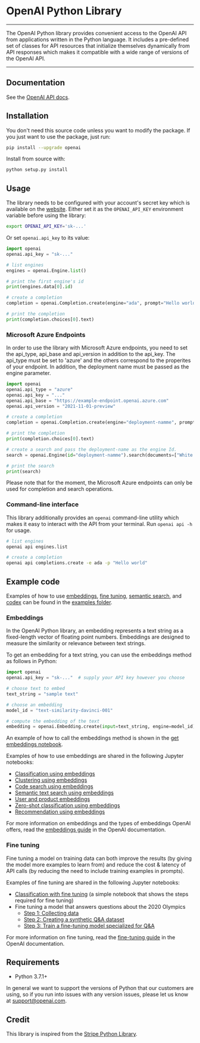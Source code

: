 # OpenAI Python Library
-----------------------------------------------------------------------------------------------------------------------------------------------------------------------------------

The OpenAI Python library provides convenient access to the OpenAI API
from applications written in the Python language. It includes a
pre-defined set of classes for API resources that initialize
themselves dynamically from API responses which makes it compatible
with a wide range of versions of the OpenAI API.

-----------------------------------------------------------------------------------------------------------------------------------------------------------------------------------
 
## Documentation 

See the [OpenAI API docs](https://beta.openai.com/docs/api-reference?lang=python).

## Installation

You don't need this source code unless you want to modify the package. If you just
want to use the package, just run:

```sh
pip install --upgrade openai
```

Install from source with:

```sh
python setup.py install
```

## Usage

The library needs to be configured with your account's secret key which is available on the [website](https://beta.openai.com/account/api-keys). Either set it as the `OPENAI_API_KEY` environment variable before using the library:
 
```bash
export OPENAI_API_KEY='sk-...'
```

Or set `openai.api_key` to its value:

```python
import openai
openai.api_key = "sk-..."

# list engines
engines = openai.Engine.list()

# print the first engine's id
print(engines.data[0].id)

# create a completion
completion = openai.Completion.create(engine="ada", prompt="Hello world")

# print the completion
print(completion.choices[0].text)
```

### Microsoft Azure Endpoints

In order to use the library with Microsoft Azure endpoints, you need to set the api_type, api_base and api_version in addition to the api_key. The api_type must be set to 'azure' and the others correspond to the properites of your endpoint.
In addition, the deployment name must be passed as the engine parameter.

```python
import openai
openai.api_type = "azure"
openai.api_key = "..."
openai.api_base = "https://example-endpoint.openai.azure.com"
openai.api_version = "2021-11-01-preview"

# create a completion
completion = openai.Completion.create(engine="deployment-namme", prompt="Hello world")

# print the completion
print(completion.choices[0].text)

# create a search and pass the deployment-name as the engine Id.
search = openai.Engine(id="deployment-namme").search(documents=["White House", "hospital", "school"], query ="the president")

# print the search
print(search)
```
Please note that for the moment, the Microsoft Azure endpoints can only be used for completion and search operations.

### Command-line interface

This library additionally provides an `openai` command-line utility
which makes it easy to interact with the API from your terminal. Run
`openai api -h` for usage.

```sh
# list engines
openai api engines.list

# create a completion
openai api completions.create -e ada -p "Hello world"
```

## Example code

Examples of how to use [embeddings](https://github.com/openai/openai-python/tree/main/examples/embeddings), [fine tuning](https://github.com/openai/openai-python/tree/main/examples/finetuning), [semantic search](https://github.com/openai/openai-python/tree/main/examples/semanticsearch), and [codex](https://github.com/openai/openai-python/tree/main/examples/codex) can be found in the [examples folder](https://github.com/openai/openai-python/tree/main/examples).

### Embeddings

In the OpenAI Python library, an embedding represents a text string as a fixed-length vector of floating point numbers. Embeddings are designed to measure the similarity or relevance between text strings.

To get an embedding for a text string, you can use the embeddings method as follows in Python:

```python
import openai
openai.api_key = "sk-..."  # supply your API key however you choose

# choose text to embed
text_string = "sample text"

# choose an embedding
model_id = "text-similarity-davinci-001"

# compute the embedding of the text
embedding = openai.Embedding.create(input=text_string, engine=model_id)['data'][0]['embedding']
```

An example of how to call the embeddings method is shown in the [get embeddings notebook](https://github.com/openai/openai-python/blob/main/examples/embeddings/Get_embeddings.ipynb).

Examples of how to use embeddings are shared in the following Jupyter notebooks:

- [Classification using embeddings](https://github.com/openai/openai-python/blob/main/examples/embeddings/Classification.ipynb)
- [Clustering using embeddings](https://github.com/openai/openai-python/blob/main/examples/embeddings/Clustering.ipynb)
- [Code search using embeddings](https://github.com/openai/openai-python/blob/main/examples/embeddings/Code_search.ipynb)
- [Semantic text search using embeddings](https://github.com/openai/openai-python/blob/main/examples/embeddings/Semantic_text_search_using_embeddings.ipynb)
- [User and product embeddings](https://github.com/openai/openai-python/blob/main/examples/embeddings/User_and_product_embeddings.ipynb)
- [Zero-shot classification using embeddings](https://github.com/openai/openai-python/blob/main/examples/embeddings/Zero-shot_classification.ipynb)
- [Recommendation using embeddings](https://github.com/openai/openai-python/blob/main/examples/embeddings/Recommendation.ipynb)

For more information on embeddings and the types of embeddings OpenAI offers, read the [embeddings guide](https://beta.openai.com/docs/guides/embeddings) in the OpenAI documentation.

### Fine tuning

Fine tuning a model on training data can both improve the results (by giving the model more examples to learn from) and reduce the cost & latency of API calls (by reducing the need to include training examples in prompts).

Examples of fine tuning are shared in the following Jupyter notebooks:

- [Classification with fine tuning](https://github.com/openai/openai-python/blob/main/examples/finetuning/finetuning-classification.ipynb) (a simple notebook that shows the steps required for fine tuning)
- Fine tuning a model that answers questions about the 2020 Olympics
  - [Step 1: Collecting data](https://github.com/openai/openai-python/blob/main/examples/finetuning/olympics-1-collect-data.ipynb)
  - [Step 2: Creating a synthetic Q&A dataset](https://github.com/openai/openai-python/blob/main/examples/finetuning/olympics-2-create-qa.ipynb)
  - [Step 3: Train a fine-tuning model specialized for Q&A](https://github.com/openai/openai-python/blob/main/examples/finetuning/olympics-3-train-qa.ipynb)

For more information on fine tuning, read the [fine-tuning guide](https://beta.openai.com/docs/guides/fine-tuning) in the OpenAI documentation.

## Requirements

- Python 3.7.1+

In general we want to support the versions of Python that our
customers are using, so if you run into issues with any version
issues, please let us know at support@openai.com.

## Credit

This library is inspired from the [Stripe Python Library](https://github.com/stripe/stripe-python).
